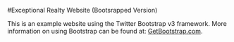 #Exceptional Realty Website (Bootsrapped Version)

This is an example website using the Twitter Bootstrap v3 framework. More information on using Bootstrap can be found at: [GetBootstrap.com](http://getbootstrap.com).
